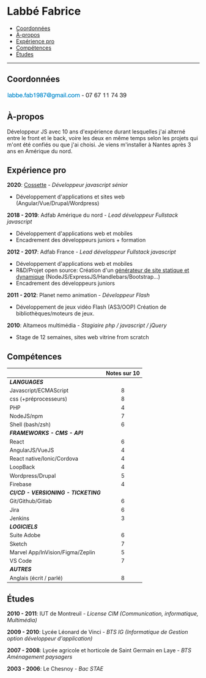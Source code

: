 # Labbé Fabrice

- [Coordonnées](#coordonnees)
- [À-propos](#a-propos)
- [Expérience pro](#exp-pro)
- [Compétences](#competences)
- [Études](#etudes)

------
## <a id="coordonnees"></a> Coordonnées

<img src="./img/competences.png" width='316' height='23' />

## <a id="a-propos"></a> À-propos

Développeur JS avec 10 ans d'expérience durant lesquelles j'ai alterné entre le front et le back, voire les deux en même temps selon les projets qui m'ont été confiés ou que j'ai choisi. Je viens m'installer à Nantes après 3 ans en Amérique du nord.

## <a id="exp-pro"></a> Expérience pro

**2020**: [Cossette](https://www.cossette.com/fr/accueil) - _Développeur javascript sénior_
- Développement d'applications et sites web (Angular/Vue/Drupal/Wordpress)

**2018 - 2019**: Adfab Amérique du nord - _Lead développeur Fullstack javascript_
- Développement d'applications web et mobiles
- Encadrement des développeurs juniors + formation

**2012 - 2017**: Adfab France - _Lead développeur Fullstack javascript_
- Développement d'applications web et mobiles
- R&D/Projet open source: Création d'un [générateur de site statique et dynamique](https://github.com/abecms/abecms) (NodeJS/ExpressJS/Handlebars/Bootstrap...)
- Encadrement des développeurs juniors

**2011 - 2012**: Planet nemo animation - _Développeur Flash_
- Développement de jeux vidéo Flash (AS3/OOP) Création de bibliothèques/moteurs de jeux.

**2010**: Altameos multimédia - _Stagiaire php / javascript / jQuery_
- Stage de 12 semaines, sites web vitrine from scratch

## <a id="competences"></a> Compétences

|                      | Notes sur 10 |
| -------------                   |:-------------:|
| **_LANGUAGES_**                 ||
| Javascript/ECMAScript           | 8 |
| css (+préprocesseurs)           | 8 |
| PHP                             | 4 |
| NodeJS/npm                      | 7 |
| Shell (bash/zsh)                | 6 |
| **_FRAMEWORKS - CMS - API_**    ||
| React                           | 6 |
| AngularJS/VueJS                 | 4 |
| React native/Ionic/Cordova      | 4 |
| LoopBack                        | 4 |
| Wordpress/Drupal                | 5 |
| Firebase                        | 4 |
| **_CI/CD - VERSIONING - TICKETING_**      ||
| Git/Github/Gitlab               | 6 |
| Jira                            | 6 |
| Jenkins                         | 3 |
| **_LOGICIELS_**      ||
| Suite Adobe                     | 6 |
| Sketch                          | 7 |
| Marvel App/InVision/Figma/Zeplin| 5 |
| VS Code                         | 7 |
| **_AUTRES_**      ||
| Anglais (écrit / parlé)         | 8 |

## <a id="etudes"></a> Études

**2010 - 2011**: IUT de Montreuil - _License CIM (Communication, informatique, Multimédia)_

**2009 - 2010**: Lycée Léonard de Vinci - _BTS IG (Informatique de Gestion option développeur d'application)_

**2007 - 2008**: Lycée agricole et horticole de Saint Germain en Laye - _BTS Aménagement paysagers_

**2003 - 2006**: Le Chesnoy - _Bac STAE_

